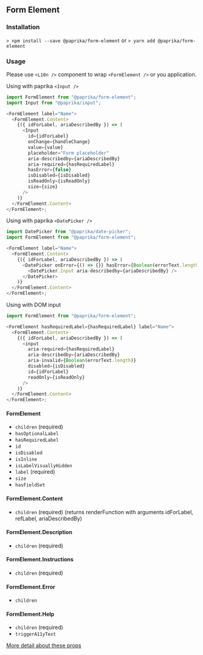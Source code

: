 ## Form Element

### Installation

`> npm install --save @paprika/form-element`
or
`> yarn add @paprika/form-element`

### Usage

Please use `<L10n />` component to wrap `<FormElement />` or you application.

Using with paprika `<Input />`

```js
import FormElement from "@paprika/form-element";
import Input from "@paprika/input";

<FormElement label="Name">
  <FormElement.Content>
    {({ idForLabel, ariaDescribedBy }) => (
      <Input
        id={idForLabel}
        onChange={handleChange}
        value={value}
        placeholder="Form placeholder"
        aria-describedby={ariaDescribedBy}
        aria-required={hasRequiredLabel}
        hasError={false}
        isDisabled={isDisabled}
        isReadOnly={isReadOnly}
        size={size}
      />
    )}
  </FormElement.Content>
</FormElement>;
```

Using with paprika `<DatePicker />`

```js
import DatePicker from "@paprika/date-picker";
import FormElement from "@paprika/form-element";

<FormElement label="Name">
  <FormElement.Content>
    {({ idForLabel, ariaDescribedBy }) => (
      <DatePicker onError={() => {}} hasError={Boolean(errorText.length)} id={idForLabel} onChange={() => {}}>
        <DatePicker.Input aria-describedby={ariaDescribedBy} />
      </DatePicker>
    )}
  </FormElement.Content>
</FormElement>;
```

Using with DOM input

```js
import FormElement from "@paprika/form-element";

<FormElement hasRequiredLabel={hasRequiredLabel} label="Name">
  <FormElement.Content>
    {({ idForLabel, ariaDescribedBy }) => (
      <input
        aria-required={hasRequiredLabel}
        aria-describedby={ariaDescribedBy}
        aria-invalid={Boolean(errorText.length)}
        disabled={isDisabled}
        id={idForLabel}
        readOnly={isReadOnly}
      />
    )}
  </FormElement.Content>
</FormElement>;
```

#### FormElement

- `children` (required)
- `hasOptionalLabel`
- `hasRequiredLabel`
- `id`
- `isDisabled`
- `isInline`
- `isLabelVisuallyHidden`
- `label` (required)
- `size`
- `hasFieldSet`

#### FormElement.Content

- `children` (required) (returns renderFunction with arguments idForLabel, refLabel, ariaDescribedBy)

#### FormElement.Description

- `children` (required)

#### FormElement.Instructions

- `children` (required)

#### FormElement.Error

- `children`

#### FormElement.Help

- `children` (required)
- `triggerA11yText`

[More detail about these props](https://github.com/acl-services/paprika/blob/master/packages/FormElement/src/FormElement.js)
